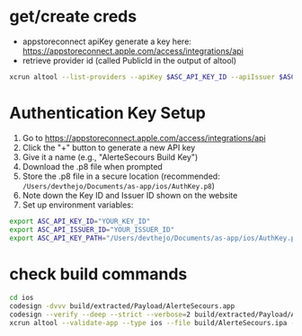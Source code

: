 # get/create creds
- appstoreconnect apiKey
generate a key here: https://appstoreconnect.apple.com/access/integrations/api
- retrieve provider id (called PublicId in the output of altool)
```sh
xcrun altool --list-providers --apiKey $ASC_API_KEY_ID --apiIssuer $ASC_API_ISSUER_ID --apiKeyPath $ASC_API_KEY_PATH
```

# Authentication Key Setup
1. Go to https://appstoreconnect.apple.com/access/integrations/api
2. Click the "+" button to generate a new API key
3. Give it a name (e.g., "AlerteSecours Build Key")
4. Download the .p8 file when prompted
5. Store the .p8 file in a secure location (recommended: `/Users/devthejo/Documents/as-app/ios/AuthKey.p8`)
6. Note down the Key ID and Issuer ID shown on the website
7. Set up environment variables:
```sh
export ASC_API_KEY_ID="YOUR_KEY_ID"
export ASC_API_ISSUER_ID="YOUR_ISSUER_ID"
export ASC_API_KEY_PATH="/Users/devthejo/Documents/as-app/ios/AuthKey.p8"
```

# check build commands
```sh
cd ios
codesign -dvvv build/extracted/Payload/AlerteSecours.app
codesign --verify --deep --strict --verbose=2 build/extracted/Payload/AlerteSecours.app
xcrun altool --validate-app --type ios --file build/AlerteSecours.ipa --apiKey $ASC_API_KEY_ID --apiIssuer $ASC_API_ISSUER_ID
